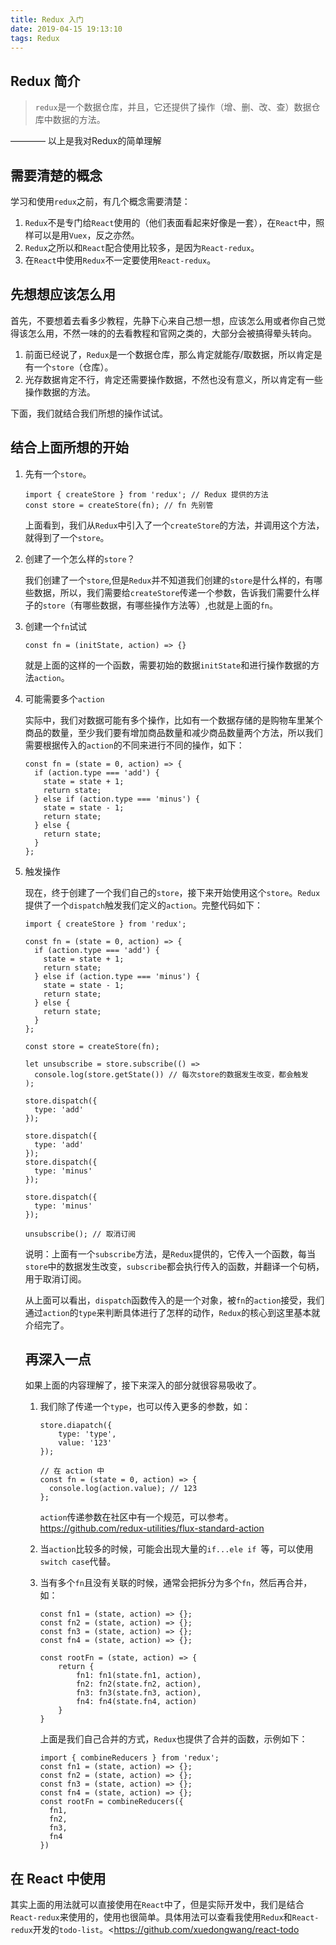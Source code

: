 ```yaml
---
title: Redux 入门
date: 2019-04-15 19:13:10
tags: Redux
---
```

## Redux 简介

> `redux`是一个数据仓库，并且，它还提供了操作（增、删、改、查）数据仓库中数据的方法。

———— 以上是我对Redux的简单理解

## 需要清楚的概念

学习和使用`redux`之前，有几个概念需要清楚：

1. `Redux`不是专门给`React`使用的（他们表面看起来好像是一套），在`React`中，照样可以是用`Vuex`，反之亦然。
2. `Redux`之所以和`React`配合使用比较多，是因为`React-redux`。
3. 在`React`中使用`Redux`不一定要使用`React-redux`。

## 先想想应该怎么用

首先，不要想着去看多少教程，先静下心来自己想一想，应该怎么用或者你自己觉得该怎么用，不然一味的的去看教程和官网之类的，大部分会被搞得晕头转向。

1. 前面已经说了，`Redux`是一个数据仓库，那么肯定就能存/取数据，所以肯定是有一个`store`（仓库）。
2. 光存数据肯定不行，肯定还需要操作数据，不然也没有意义，所以肯定有一些操作数据的方法。

下面，我们就结合我们所想的操作试试。

## 结合上面所想的开始

1. 先有一个`store`。

   ```
   import { createStore } from 'redux'; // Redux 提供的方法
   const store = createStore(fn); // fn 先别管
   ```

   上面看到，我们从`Redux`中引入了一个`createStore`的方法，并调用这个方法，就得到了一个`store`。

1. 创建了一个怎么样的`store`？

   我们创建了一个`store`,但是`Redux`并不知道我们创建的`store`是什么样的，有哪些数据，所以，我们需要给`createStore`传递一个参数，告诉我们需要什么样子的`store`（有哪些数据，有哪些操作方法等）,也就是上面的`fn`。

1. 创建一个`fn`试试

   ```const fn = (initState, action) => {}
   const fn = (initState, action) => {}
   ```

   就是上面的这样的一个函数，需要初始的数据`initState`和进行操作数据的方法`action`。

1. 可能需要多个`action`

   实际中，我们对数据可能有多个操作，比如有一个数据存储的是购物车里某个商品的数量，至少我们要有增加商品数量和减少商品数量两个方法，所以我们需要根据传入的`action`的不同来进行不同的操作，如下：

   ```
   const fn = (state = 0, action) => {
     if (action.type === 'add') {
       state = state + 1;
       return state;
     } else if (action.type === 'minus') {
       state = state - 1;
       return state;
     } else {
       return state;
     }
   };
   ```

1. 触发操作

   现在，终于创建了一个我们自己的`store`，接下来开始使用这个`store`。`Redux`提供了一个`dispatch`触发我们定义的`action`。完整代码如下：

   ```
   import { createStore } from 'redux';
   
   const fn = (state = 0, action) => {
     if (action.type === 'add') {
       state = state + 1;
       return state;
     } else if (action.type === 'minus') {
       state = state - 1;
       return state;
     } else {
       return state;
     }
   };
   
   const store = createStore(fn);
   
   let unsubscribe = store.subscribe(() =>
     console.log(store.getState()) // 每次store的数据发生改变，都会触发
   );
   
   store.dispatch({
     type: 'add'
   });
   
   store.dispatch({
     type: 'add'
   });
   store.dispatch({
     type: 'minus'
   });
   
   store.dispatch({
     type: 'minus'
   });
   
   unsubscribe(); // 取消订阅
   ```

   说明：上面有一个`subscribe`方法，是`Redux`提供的，它传入一个函数，每当`store`中的数据发生改变，`subscribe`都会执行传入的函数，并翻译一个句柄，用于取消订阅。

   从上面可以看出，`dispatch`函数传入的是一个对象，被`fn`的`action`接受，我们通过`action`的`type`来判断具体进行了怎样的动作，`Redux`的核心到这里基本就介绍完了。

   ## 再深入一点

   如果上面的内容理解了，接下来深入的部分就很容易吸收了。

   1. 我们除了传递一个`type`，也可以传入更多的参数，如：

      ```
      store.diapatch({
          type: 'type',
          value: '123'
      });
      
      // 在 action 中
      const fn = (state = 0, action) => {
        console.log(action.value); // 123
      };
      ```

      `action`传递参数在社区中有一个规范，可以参考。<https://github.com/redux-utilities/flux-standard-action>

   2. 当`action`比较多的时候，可能会出现大量的`if...ele if `等，可以使用`switch case`代替。

   3. 当有多个`fn`且没有关联的时候，通常会把拆分为多个`fn`，然后再合并，如：

      ```
      const fn1 = (state, action) => {};
      const fn2 = (state, action) => {};
      const fn3 = (state, action) => {};
      const fn4 = (state, action) => {};
      
      const rootFn = (state, action) => {
          return {
              fn1: fn1(state.fn1, action),
              fn2: fn2(state.fn2, action),
              fn3: fn3(state.fn3, action),
              fn4: fn4(state.fn4, action)
          }
      }
      ```

      上面是我们自己合并的方式，`Redux`也提供了合并的函数，示例如下：

      ```
      import { combineReducers } from 'redux';
      const fn1 = (state, action) => {};
      const fn2 = (state, action) => {};
      const fn3 = (state, action) => {};
      const fn4 = (state, action) => {};
      const rootFn = combineReducers({
        fn1,
        fn2,
        fn3,
        fn4
      })
      ```

## 在 React 中使用

其实上面的用法就可以直接使用在`React`中了，但是实际开发中，我们是结合`React-redux`来使用的，使用也很简单。具体用法可以查看我使用`Redux`和`React-redux`开发的`todo-list`。<https://github.com/xuedongwang/react-todo